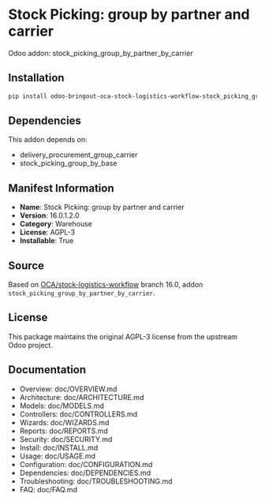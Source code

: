 # Stock Picking: group by partner and carrier

Odoo addon: stock_picking_group_by_partner_by_carrier

## Installation

```bash
pip install odoo-bringout-oca-stock-logistics-workflow-stock_picking_group_by_partner_by_carrier
```

## Dependencies

This addon depends on:
- delivery_procurement_group_carrier
- stock_picking_group_by_base

## Manifest Information

- **Name**: Stock Picking: group by partner and carrier
- **Version**: 16.0.1.2.0
- **Category**: Warehouse
- **License**: AGPL-3
- **Installable**: True

## Source

Based on [OCA/stock-logistics-workflow](https://github.com/OCA/stock-logistics-workflow) branch 16.0, addon `stock_picking_group_by_partner_by_carrier`.

## License

This package maintains the original AGPL-3 license from the upstream Odoo project.

## Documentation

- Overview: doc/OVERVIEW.md
- Architecture: doc/ARCHITECTURE.md
- Models: doc/MODELS.md
- Controllers: doc/CONTROLLERS.md
- Wizards: doc/WIZARDS.md
- Reports: doc/REPORTS.md
- Security: doc/SECURITY.md
- Install: doc/INSTALL.md
- Usage: doc/USAGE.md
- Configuration: doc/CONFIGURATION.md
- Dependencies: doc/DEPENDENCIES.md
- Troubleshooting: doc/TROUBLESHOOTING.md
- FAQ: doc/FAQ.md

